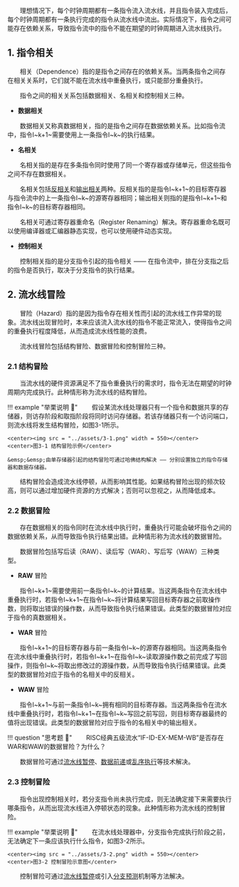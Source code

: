 &emsp;&emsp;理想情况下，每个时钟周期都有一条指令流入流水线，并且指令装入完成后，每个时钟周期都有一条执行完成的指令从流水线中流出。实际情况下，指令之间可能存在依赖关系，导致指令流中的指令不能在期望的时钟周期进入流水线执行。



## 1. 指令相关

&emsp;&emsp;相关（Dependence）指的是指令之间存在的依赖关系。当两条指令之间存在相关关系时，它们就不能在流水线中重叠执行，或只能部分重叠执行。

&emsp;&emsp;指令之间的相关关系包括数据相关、名相关和控制相关三种。

- **数据相关**

&emsp;&emsp;数据相关又称真数据相关，指的是指令之间存在数据依赖关系。比如指令流中，指令I~k+1~需要使用上一条指令I~k~的执行结果。

- **名相关**

&emsp;&emsp;名相关指的是存在多条指令同时使用了同一个寄存器或存储单元，但这些指令之间不存在数据相关。

&emsp;&emsp;名相关包括<u>反相关</u>和<u>输出相关</u>两种。反相关指的是指令I~k+1~的目标寄存器与指令流中的上一条指令I~k~的源寄存器相同；输出相关则指的是指令I~k+1~和指令I~k~的目标寄存器相同。

&emsp;&emsp;名相关可通过寄存器重命名（Register Renaming）解决。寄存器重命名既可以使用编译器或汇编器静态实现，也可以使用硬件动态实现。

- **控制相关**

&emsp;&emsp;控制相关指的是分支指令引起的指令相关 —— 在指令流中，排在分支指之后的指令是否执行，取决于分支指令的执行结果。



## 2. 流水线冒险

&emsp;&emsp;冒险（Hazard）指的是因为指令存在相关性而引起的流水线工作异常的现象。流水线出现冒险时，本来应该流入流水线的指令不能正常流入，使得指令之间的重叠执行程度降低，从而造成流水线性能的浪费。

&emsp;&emsp;流水线冒险包括结构冒险、数据冒险和控制冒险三种。

### 2.1 结构冒险

&emsp;&emsp;当流水线的硬件资源满足不了指令重叠执行的需求时，指令无法在期望的时钟周期内完成执行。此种情形称为流水线的结构冒险。

!!! example "举栗说明 :chestnut:"
    &emsp;&emsp;假设某流水线处理器只有一个指令和数据共享的存储器，则访存阶段和取指阶段将同时访问存储器。若该存储器只有一个访问端口，则流水线将发生结构冒险，如图3-1所示。

    <center><img src = "../assets/3-1.png" width = 550></center>
    <center>图3-1 结构冒险示例</center>

    &emsp;&emsp;由单存储器引起的结构冒险可通过哈佛结构解决 —— 分别设置独立的指令存储器和数据存储器。

&emsp;&emsp;结构冒险会造成流水线停顿，从而影响其性能。如果结构冒险出现的频次较高，则可以通过增加硬件资源的方式解决；否则可以忽视之，从而降低成本。

### 2.2 数据冒险

&emsp;&emsp;存在数据相关的指令同时在流水线中执行时，重叠执行可能会破坏指令之间的数据依赖关系，从而导致指令执行结果出错。此种情形称为流水线的数据冒险。

&emsp;&emsp;数据冒险包括写后读（RAW）、读后写（WAR）、写后写（WAW）三种类型。

- **RAW** 冒险

&emsp;&emsp;指令I~k+1~需要使用前一条指令I~k~的计算结果。当这两条指令在流水线中重叠执行时，若指令I~k+1~在指令I~k~将计算结果写回目标寄存器之前取操作数，则将取出错误的操作数，从而导致指令执行结果错误。此类型的数据冒险对应于指令的真数据相关。

- **WAR** 冒险

&emsp;&emsp;指令I~k+1~的目标寄存器与前一条指令I~k~的源寄存器相同。当这两条指令在流水线中重叠执行时，若指令I~k+1~在指令I~k~读取源操作数之前完成了写回操作，则指令I~k~将取出修改过的源操作数，从而导致指令执行结果错误。此类型的数据冒险对应于指令的名相关中的反相关。

- **WAW** 冒险

&emsp;&emsp;指令I~k+1~与前一条指令I~k~拥有相同的目标寄存器。当这两条指令在流水线中重叠执行时，若指令I~k+1~在指令I~k~写回之前写回，则目标寄存器最终的值将出现错误。此类型的数据冒险对应于指令的名相关中的输出相关。

!!! question "思考题 :triangular_ruler:"
    &emsp;&emsp;RISC经典五级流水“IF-ID-EX-MEM-WB”是否存在WAR和WAW的数据冒险？为什么？

&emsp;&emsp;数据冒险可通过[流水线暂停](../4-handleDH/#21)、[数据前递](../4-handleDH/#22)或[乱序执行](../4-handleDH/#23)等技术解决。

### 2.3 控制冒险

&emsp;&emsp;指令出现控制相关时，若分支指令尚未执行完成，则无法确定接下来需要执行哪条指令，从而出现流水线进入停顿状态的现象。此种情形称为流水线的控制冒险。

!!! example "举栗说明 :chestnut:"
    &emsp;&emsp;在流水线处理器中，分支指令完成执行阶段之前，无法确定下一条应该执行什么指令，如图3-2所示。

    <center><img src = "../assets/3-2.png" width = 550></center>
    <center>图3-2 控制冒险示意图</center>

&emsp;&emsp;控制冒险可通过[流水线暂停](../4-handleDH/#21)或引入[分支预测](../5-handleCH/)机制等方法解决。
